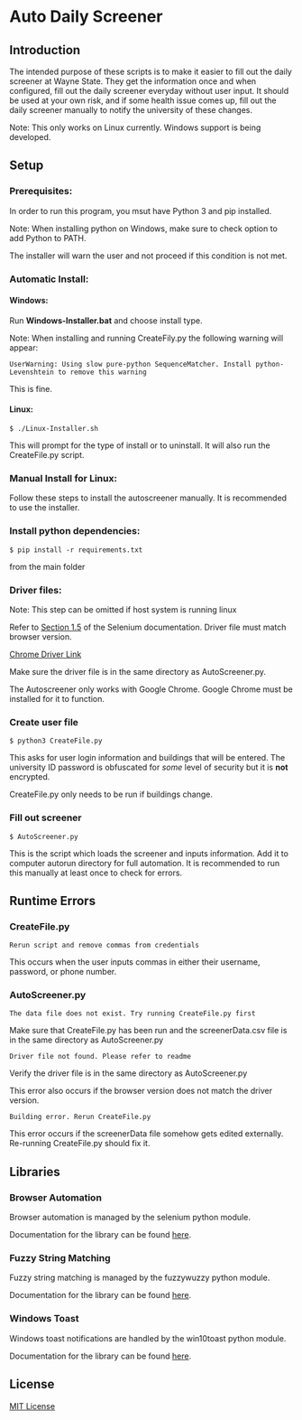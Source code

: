Auto Daily Screener
===================

Introduction
------------

The intended purpose of these scripts is to make it easier to fill out the daily
screener at Wayne State. They get the information once and when configured, fill
out the daily screener everyday without user input. It should be used at your
own risk, and if some health issue comes up, fill out the daily screener manually
to notify the university of these changes.

Note: This only works on Linux currently. Windows support is being developed.

## Setup

### Prerequisites:

In order to run this program, you msut have Python 3 and pip installed.

Note: When installing python on Windows, make sure to check option to add
Python to PATH.

The installer will warn the user and not proceed if this condition is not met.

### Automatic Install:

#### Windows:

Run **Windows-Installer.bat** and choose install type.

Note: When installing and running CreateFily.py the following warning will appear:

```
UserWarning: Using slow pure-python SequenceMatcher. Install python-Levenshtein to remove this warning
```

This is fine.

#### Linux:

    $ ./Linux-Installer.sh

This will prompt for the type of install or to uninstall. It will also run the
CreateFile.py script.

### Manual Install for Linux:

Follow these steps to install the autoscreener manually. It is recommended
to use the installer.

### Install python dependencies:

    $ pip install -r requirements.txt

from the main folder

### Driver files:

Note: This step can be omitted if host system is running linux

Refer to [Section 1.5](https://selenium-python.readthedocs.io/installation.html#drivers)
of the Selenium documentation. Driver file must match browser version.

[Chrome Driver Link](https://sites.google.com/chromium.org/driver/downloads)

Make sure the driver file is in the same directory as AutoScreener.py.

The Autoscreener only works with Google Chrome. Google Chrome must be installed
for it to function.

### Create user file

    $ python3 CreateFile.py

This asks for user login information and buildings that
will be entered. The university ID password is obfuscated for *some* level of security but it is
**not** encrypted.

CreateFile.py only needs to be run if buildings change.

### Fill out screener

    $ AutoScreener.py

This is the script which loads the screener and inputs information. Add it to
computer autorun directory for full automation. It is recommended to run this
manually at least once to check for errors.

## Runtime Errors

### CreateFile.py

```
Rerun script and remove commas from credentials
```

This occurs when the user inputs commas in either their username, password, or
phone number.

### AutoScreener.py

```
The data file does not exist. Try running CreateFile.py first
```
Make sure that CreateFile.py has been run and the screenerData.csv file is in the
same directory as AutoScreener.py

```
Driver file not found. Please refer to readme
```
Verify the driver file is in the same directory as AutoScreener.py

This error also occurs if the browser version does not match the driver version.

```
Building error. Rerun CreateFile.py
```

This error occurs if the screenerData file somehow gets edited externally.
Re-running CreateFile.py should fix it.

## Libraries

### Browser Automation

Browser automation is managed by the selenium python module.

Documentation for the library can be found [here](https://pypi.org/project/selenium/).

### Fuzzy String Matching

Fuzzy string matching is managed by the fuzzywuzzy python module.

Documentation for the library can be found [here](https://pypi.org/project/fuzzywuzzy/).

### Windows Toast

Windows toast notifications are handled by the win10toast python module.

Documentation for the library can be found [here](https://pypi.org/project/win10toast/).

## License

[MIT License](https://opensource.org/licenses/mit-license.html)
